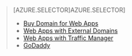 > [AZURE.SELECTOR]AZURE.SELECTOR]
> 
> * [Buy Domain for Web Apps](../article/app-service-web/custom-dns-web-site-buydomains-web-app.md)
> * [Web Apps with External Domains](../article/app-service-web/web-sites-custom-domain-name.md)
> * [Web Apps with Traffic Manager](../article/app-service-web/web-sites-traffic-manager-custom-domain-name.md)
> * [GoDaddy](../article/app-service-web/web-sites-godaddy-custom-domain-name.md)
> 
> 
